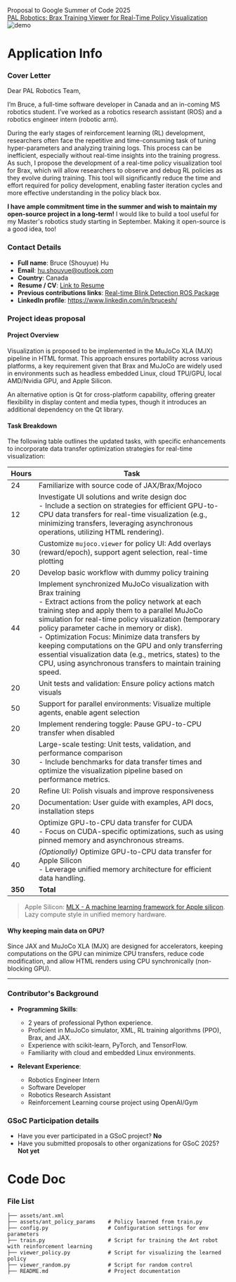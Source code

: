 
Proposal to Google Summer of Code 2025\
[PAL Robotics: Brax Training Viewer for Real-Time Policy Visualization](https://pal-robotics.com/2025-google-summer-code-proposals/)
![demo](https://github.com/bsyh/brax/blob/main/doc/random.gif?raw=true)

# Application Info
### Cover Letter
Dear PAL Robotics Team, 

I’m Bruce, a full-time software developer in Canada and an in-coming MS robotics student. I’ve worked as a robotics research assistant (ROS) and a robotics engineer intern (robotic arm).

During the early stages of reinforcement learning (RL) development, researchers often face the repetitive and time-consuming task of tuning hyper-parameters and analyzing training logs. This process can be inefficient, especially without real-time insights into the training progress. As such, I propose the development of a real-time policy visualization tool for Brax, which will allow researchers to observe and debug RL policies as they evolve during training. This tool will significantly reduce the time and effort required for policy development, enabling faster iteration cycles and more effective understanding in the policy black box.

**I have ample commitment time in the summer and wish to maintain my open-source project in a long-term!** I  would like to build a tool useful for my Master's robotics study starting in September. Making it open-source is a good idea, too!

### Contact Details
- **Full name**: Bruce (Shouyue) Hu
 - **Email**: hu.shouyue@outlook.com 
 - **Country**: Canada 
 - **Resume / CV**: [Link to Resume](doc/resume_bruce_hu.pdf) 
 - **Previous contributions links**: [Real-time Blink Detection ROS Package](https://github.com/bsyh/blink_detect_live) 
 - **LinkedIn profile**: https://www.linkedin.com/in/brucesh/
### Project ideas proposal
#### Project Overview

Visualization is proposed to be implemented in the MuJoCo XLA (MJX) pipeline in HTML format. This approach ensures portability across various platforms, a key requirement given that Brax and MuJoCo are widely used in environments such as headless embedded Linux, cloud TPU/GPU, local AMD/Nvidia GPU, and Apple Silicon.

An alternative option is Qt for cross-platform capability, offering greater flexibility in display content and media types, though it introduces an additional dependency on the Qt library.

#### Task Breakdown

The following table outlines the updated tasks, with specific enhancements to incorporate data transfer optimization strategies for real-time visualization:


| **Hours** | **Task** | 
|-----------|--------------------------------------------------------------------------|
| 24 | Familiarize with source code of JAX/Brax/Mojoco |
| 12 | Investigate UI solutions and write design doc<br>- Include a section on strategies for efficient GPU-to-CPU data transfers for real-time visualization (e.g., minimizing transfers, leveraging asynchronous operations, utilizing HTML rendering). |
| 30 | Customize `mujoco.viewer` for policy UI: Add overlays (reward/epoch), support agent selection, real-time plotting | 
| 20 | Develop basic workflow with dummy policy training | 
| 44 | Implement synchronized MuJoCo visualization with Brax training<br>- Extract actions from the policy network at each training step and apply them to a parallel MuJoCo simulation for real-time policy visualization (temporary policy parameter cache in memory or disk).<br>- Optimization Focus: Minimize data transfers by keeping computations on the GPU and only transferring essential visualization data (e.g., metrics, states) to the CPU, using asynchronous transfers to maintain training speed. |
| 20 | Unit tests and validation: Ensure policy actions match visuals |
| 50 | Support for parallel environments: Visualize multiple agents, enable agent selection |
| 20 | Implement rendering toggle: Pause GPU-to-CPU transfer when disabled | 
| 30 | Large-scale testing: Unit tests, validation, and performance comparison<br>- Include benchmarks for data transfer times and optimize the visualization pipeline based on performance metrics. |
| 20 | Refine UI: Polish visuals and improve responsiveness |
| 20 | Documentation: User guide with examples, API docs, installation steps |
| 40 | Optimize GPU-to-CPU data transfer for CUDA<br>- Focus on CUDA-specific optimizations, such as using pinned memory and asynchronous streams. |
| 40 | *(Optionally)* Optimize GPU-to-CPU data transfer for Apple Silicon<br>- Leverage unified memory architecture for efficient data handling. |
| **350** | **Total** |

> Apple Silicon: [MLX - A machine learning framework for Apple silicon](https://github.com/ml-explore/mlx). Lazy compute style in unified memory hardware.

#### Why keeping main data on GPU?
Since JAX and MuJoCo XLA (MJX) are designed for accelerators, keeping computations on the GPU can minimize CPU transfers, reduce code modification, and allow HTML renders using CPU synchronically (non-blocking GPU).

---

### Contributor's Background
- **Programming Skills**:  
  - 2 years of professional Python experience.  
  - Proficient in MuJoCo simulator, XML, RL training algorithms (PPO), Brax, and JAX.  
  - Experience with scikit-learn, PyTorch, and TensorFlow.  
  - Familiarity with cloud and embedded Linux environments.  

- **Relevant Experience**:  
  - Robotics Engineer Intern
  - Software Developer 
  - Robotics Research Assistant
  - Reinforcement Learning course project using OpenAI/Gym

### GSoC Participation details

-   Have you ever participated in a GSoC project? **No**
-   Have you submitted proposals to other organizations for GSoC 2025? **Not yet**

# Code Doc
### File List
```
├── assets/ant.xml
├── assets/ant_policy_params	# Policy learned from train.py         
├── config.py                   # Configuration settings for env parameters
├── train.py                    # Script for training the Ant robot with reinforcement learning
├── viewer_policy.py            # Script for visualizing the learned policy
├── viewer_random.py         	# Script for random control
├── README.md               	# Project documentation
```
